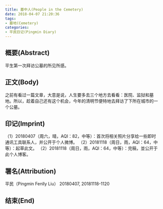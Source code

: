 ```yaml
---
title: 墓中人(People in the Cemetery)
date: 2018-04-07 21:20:36
tags:
- 墓地(Cemetery)
categories:
- 平民日记(Pingmin Diary)
---
```


## 概要(Abstract)

平生第一次拜访公墓的所见所感。

## 正文(Body)

之前有看过一篇文章，大意是说，人生要多去三个地方去看看：医院、监狱和墓地。所以，趁着自己还有这个机会，今年的清明节便特地去拜访了下所在城市的一个公墓。



## 印记(Imprint)

（1）20180407（周六，晴，AQI：82，中等）：首次将相关照片分享给一些即时通讯工具联系人，并公开于个人微博。
（2）20181118（周日，雨，AQI：64，中等）：起草此文。
（2）20181118（周日，雨，AQI：64，中等）：完稿，並公开于此个人博客。

## 署名(Attribution)

平民（Pingmin Fenlly Liu）
20180407, 20181118-1120

## 结束(End)
